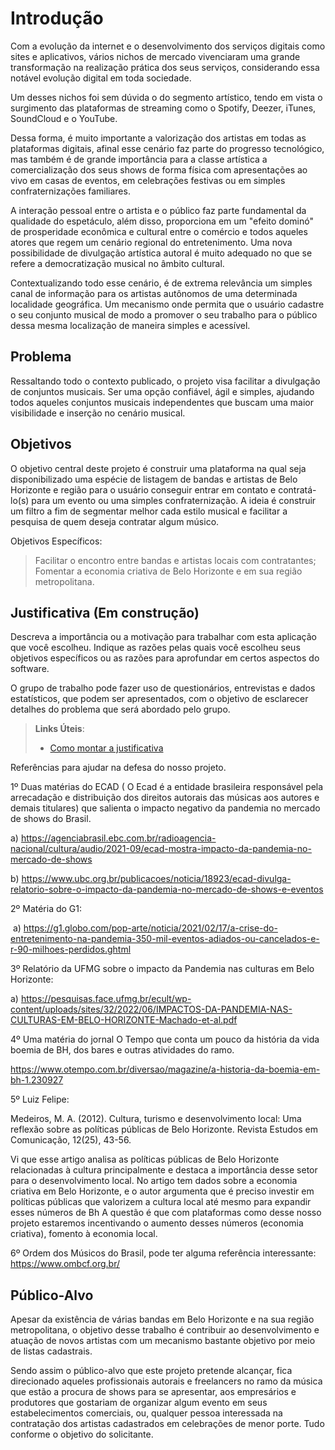 # Introdução

Com a evolução da internet e o desenvolvimento dos serviços digitais como sites e aplicativos, vários nichos de mercado vivenciaram uma grande transformação na realização prática dos seus serviços, considerando essa notável evolução digital em toda sociedade.

Um desses nichos foi sem dúvida o do segmento artístico, tendo em vista o surgimento das plataformas de streaming como o Spotify, Deezer, iTunes, SoundCloud e o YouTube.

Dessa forma, é muito importante a valorização dos artistas em todas as plataformas digitais, afinal esse cenário faz parte do progresso tecnológico, mas também é de grande importância para a classe artística a comercialização dos seus shows de forma física com apresentações ao vivo em casas de eventos, em celebrações festivas ou em simples confraternizações familiares.

A interação pessoal entre o artista e o público faz parte fundamental da qualidade do espetáculo, além disso, proporciona em um "efeito dominó" de prosperidade econômica e cultural entre o comércio e todos aqueles atores que regem um cenário regional do entretenimento. Uma nova possibilidade de divulgação artística autoral é muito adequado no que se refere a democratização musical no âmbito cultural. 

Contextualizando todo esse cenário, é de extrema relevância um simples canal de informação para os artistas autônomos de uma determinada localidade geográfica. Um mecanismo onde permita que o usuário cadastre o seu conjunto musical de modo a promover o seu trabalho para o público dessa mesma localização de maneira simples e acessível.

## Problema
Ressaltando todo o contexto publicado, o projeto visa facilitar a divulgação de conjuntos musicais. Ser uma opção confiável, ágil e simples, ajudando todos aqueles conjuntos musicais independentes que buscam uma maior visibilidade e inserção no cenário musical.

## Objetivos

O objetivo central deste projeto é construir uma plataforma na qual seja disponibilizado uma espécie de listagem de bandas e artistas de Belo Horizonte e região para o usuário conseguir entrar em contato e contratá-lo(s) para um evento ou uma simples confraternização. A ideia é construir um filtro a fim de segmentar melhor cada estilo musical e facilitar a pesquisa de quem deseja contratar algum músico.

Objetivos Específicos:
> Facilitar o encontro entre bandas e artistas locais com contratantes;
> Fomentar a economia criativa de Belo Horizonte e em sua região metropolitana.


## Justificativa (Em construção)

Descreva a importância ou a motivação para trabalhar com esta aplicação que você escolheu. Indique as razões pelas quais você escolheu seus objetivos específicos ou as razões para aprofundar em certos aspectos do software.

O grupo de trabalho pode fazer uso de questionários, entrevistas e dados estatísticos, que podem ser apresentados, com o objetivo de esclarecer detalhes do problema que será abordado pelo grupo.

> **Links Úteis**:
> - [Como montar a justificativa](https://guiadamonografia.com.br/como-montar-justificativa-do-tcc/)

 Referências para ajudar na defesa do nosso projeto.

1º Duas matérias do ECAD ( O Ecad é a entidade brasileira responsável pela arrecadação e distribuição dos direitos autorais das músicas aos autores e demais titulares) que salienta o impacto negativo da pandemia no mercado de shows do Brasil.

a) https://agenciabrasil.ebc.com.br/radioagencia-nacional/cultura/audio/2021-09/ecad-mostra-impacto-da-pandemia-no-mercado-de-shows

b) https://www.ubc.org.br/publicacoes/noticia/18923/ecad-divulga-relatorio-sobre-o-impacto-da-pandemia-no-mercado-de-shows-e-eventos

2º Matéria do G1:

 a) https://g1.globo.com/pop-arte/noticia/2021/02/17/a-crise-do-entretenimento-na-pandemia-350-mil-eventos-adiados-ou-cancelados-e-r-90-milhoes-perdidos.ghtml
 
3º Relatório da UFMG sobre o impacto da Pandemia nas culturas em Belo Horizonte:

 a) https://pesquisas.face.ufmg.br/ecult/wp-content/uploads/sites/32/2022/06/IMPACTOS-DA-PANDEMIA-NAS-CULTURAS-EM-BELO-HORIZONTE-Machado-et-al.pdf
 
 4º Uma matéria do jornal O Tempo que conta um pouco da história da vida boemia de BH, dos bares e outras atividades do ramo. 

https://www.otempo.com.br/diversao/magazine/a-historia-da-boemia-em-bh-1.230927

5º Luiz Felipe:

Medeiros, M. A. (2012). Cultura, turismo e desenvolvimento local: Uma reflexão sobre as políticas públicas de Belo Horizonte. Revista Estudos em Comunicação, 12(25), 43-56.

Vi que esse artigo analisa as políticas públicas de Belo Horizonte relacionadas à cultura principalmente e destaca a importância desse setor para o desenvolvimento local. No artigo tem dados sobre a economia criativa em Belo Horizonte, e o autor argumenta que é preciso investir em políticas públicas que valorizem a cultura local até mesmo para expandir esses números de Bh 
A questão é que com plataformas como desse nosso projeto estaremos incentivando o aumento desses números (economia criativa),
fomento à economia local. 

6º Ordem dos Músicos do Brasil, pode ter alguma referência interessante: https://www.ombcf.org.br/

## Público-Alvo

Apesar da existência de várias bandas em Belo Horizonte e na sua região metropolitana, o objetivo desse trabalho é contribuir ao desenvolvimento e atuação de novos artistas com um mecanismo bastante objetivo por meio de listas cadastrais. 

Sendo assim o público-alvo que este projeto pretende alcançar, fica direcionado aqueles profissionais autorais e freelancers no ramo da música que estão a procura de shows para se apresentar, aos empresários e produtores que gostariam  de organizar algum evento em seus estabelecimentos comerciais, ou, qualquer pessoa interessada na contratação dos artistas cadastrados em celebrações de menor porte. Tudo conforme o objetivo do solicitante.

